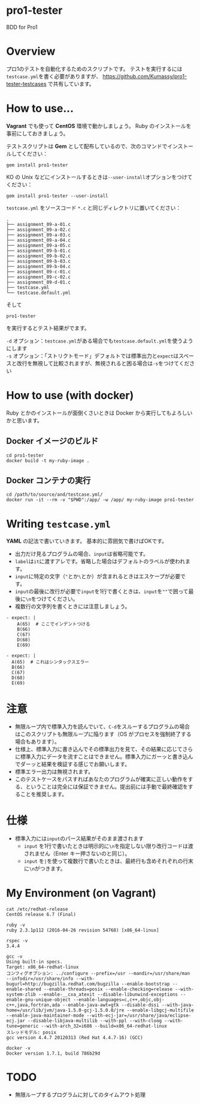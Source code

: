 # pro1-tester
BDD for Pro1

# Overview
プロ1のテストを自動化するためのスクリプトです。
テストを実行するには`testcase.yml`を書く必要がありますが、 https://github.com/Kumassy/pro1-tester-testcases で共有しています。

# How to use...
**Vagrant** でも使って **CentOS** 環境で動かしましょう。
Ruby のインストールを事前にしておきましょう。

テストスクリプトは **Gem** として配布しているので、次のコマンドでインストールしてください：
```
gem install pro1-tester
```

KO の Unix などにインストールするときは`--user-install`オプションをつけてください：
```
gem install pro1-tester --user-install
```

`testcase.yml` をソースコード `*.c` と同じディレクトリに置いてください：
```
.
├── assignment_09-a-01.c
├── assignment_09-a-02.c
├── assignment_09-a-03.c
├── assignment_09-a-04.c
├── assignment_09-a-05.c
├── assignment_09-b-01.c
├── assignment_09-b-02.c
├── assignment_09-b-03.c
├── assignment_09-b-04.c
├── assignment_09-c-01.c
├── assignment_09-c-02.c
├── assignment_09-d-01.c
├── testcase.yml
└── testcase.default.yml
```
そして
```
pro1-tester
```
を実行するとテスト結果がでます。


`-d` オプション：`testcase.yml`がある場合でも`testcase.default.yml`を使うようにします  
`-s` オプション：「ストリクトモード」デフォルトでは標準出力と`expect`はスペースと改行を無視して比較されますが、無視されると困る場合は`-s`をつけてください

# How to use (with docker)
Ruby とかのインストールが面倒くさいときは Docker から実行してもよろしいかと思います。

## Docker イメージのビルド
```
cd pro1-tester
docker build -t my-ruby-image .
```

## Docker コンテナの実行
```
cd /path/to/source/and/testcase.yml/
docker run -it --rm -v "$PWD":/app/ -w /app/ my-ruby-image pro1-tester
```

# Writing `testcase.yml`
**YAML** の記法で書いていきます。
基本的に雰囲気で書けばOKです。

- 出力だけ見るプログラムの場合、`input`は省略可能です。
- `label`は`it`に渡すアレです。省略した場合はデフォルトのラベルが使われます。
- `input`に特定の文字（`"`とか`\`とか）が含まれるときはエスケープが必要です。
- `input`の最後に改行が必要で`input`を1行で書くときは、`input`を`""`で囲って最後に`\n`をつけてください。
- 複数行の文字列を書くときには注意しましょう。

```
- expect: |
    A(65)  # ここでインデントつける
    B(66)
    C(67)
    D(68)
    E(69)

```
```
- expect: |
  A(65)  # これはシンタックスエラー
  B(66)
  C(67)
  D(68)
  E(69)

```

# 注意
- 無限ループ内で標準入力を読んでいて、`C-d`をスルーするプログラムの場合はこのスクリプトも無限ループに陥ります（OS がプロセスを強制終了する場合もあります）。
- 仕様上、標準入力に書き込んでその標準出力を見て、その結果に応じてさらに標準入力にデータを流すことはできません。標準入力にガーッと書き込んでダーッと結果を検証する感じでお願いします。
- 標準エラー出力は無視されます。
- このテストケースをパスすればあなたのプログラムが確実に正しい動作をする、ということは完全には保証できません。提出前には手動で最終確認をすることを推奨します。

# 仕様
- 標準入力には`input`のパース結果がそのまま渡されます
    - `input` を1行で書いたときは明示的に`\n`を指定しない限り改行コードは渡されません（Enter キー押さないのと同じ）。
    - `input` を`|`を使って複数行で書いたときは、最終行も含めそれぞれの行末に`\n`がつきます。

# My Environment (on Vagrant)
```
cat /etc/redhat-release
CentOS release 6.7 (Final)
```
```
ruby -v
ruby 2.3.1p112 (2016-04-26 revision 54768) [x86_64-linux]
```
```
rspec -v
3.4.4
```
```
gcc -v
Using built-in specs.
Target: x86_64-redhat-linux
コンフィグオプション: ../configure --prefix=/usr --mandir=/usr/share/man --infodir=/usr/share/info --with-bugurl=http://bugzilla.redhat.com/bugzilla --enable-bootstrap --enable-shared --enable-threads=posix --enable-checking=release --with-system-zlib --enable-__cxa_atexit --disable-libunwind-exceptions --enable-gnu-unique-object --enable-languages=c,c++,objc,obj-c++,java,fortran,ada --enable-java-awt=gtk --disable-dssi --with-java-home=/usr/lib/jvm/java-1.5.0-gcj-1.5.0.0/jre --enable-libgcj-multifile --enable-java-maintainer-mode --with-ecj-jar=/usr/share/java/eclipse-ecj.jar --disable-libjava-multilib --with-ppl --with-cloog --with-tune=generic --with-arch_32=i686 --build=x86_64-redhat-linux
スレッドモデル: posix
gcc version 4.4.7 20120313 (Red Hat 4.4.7-16) (GCC)
```
```
docker -v
Docker version 1.7.1, build 786b29d
```

# TODO
- 無限ループするプログラムに対してのタイムアウト処理

